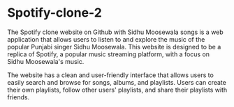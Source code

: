 # Spotify-clone-2


The Spotify clone website on Github with Sidhu Moosewala songs is a web application that allows users to listen to and explore the music of the popular Punjabi singer Sidhu Moosewala. This website is designed to be a replica of Spotify, a popular music streaming platform, with a focus on Sidhu Moosewala's music.

The website has a clean and user-friendly interface that allows users to easily search and browse for songs, albums, and playlists. Users can create their own playlists, follow other users' playlists, and share their playlists with friends.


